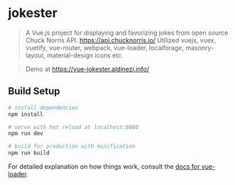 # jokester

> A Vue.js project for displaying and favorizing jokes from open source Chuck Norris API.
> https://api.chucknorris.io/
> Utilized vuejs, vuex, vuetify, vue-router, webpack, vue-loader, localforage, masonry-layout, material-design icons etc.

> Demo at https://vue-jokester.aldinezi.info/


## Build Setup

``` bash
# install dependencies
npm install

# serve with hot reload at localhost:8080
npm run dev

# build for production with minification
npm run build
```

For detailed explanation on how things work, consult the [docs for vue-loader](http://vuejs.github.io/vue-loader).
